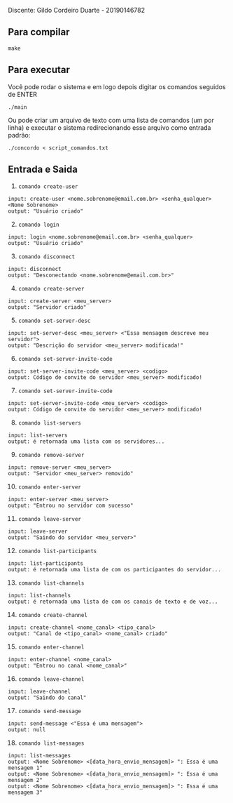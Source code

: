 Discente: Gildo Cordeiro Duarte - 20190146782

## Para compilar

```console
make
```

## Para executar
Você pode rodar o sistema e em logo depois digitar os comandos seguidos de ENTER
```console
./main
```

Ou pode criar um arquivo de texto com uma lista de comandos (um por linha) e executar o sistema redirecionando esse arquivo como entrada padrão:
```console
./concordo < script_comandos.txt
```
## Entrada e Saida
1. `comando create-user`
```console
input: create-user <nome.sobrenome@email.com.br> <senha_qualquer> <Nome Sobrenome>
output: "Usuário criado"
```

2. `comando login`
```console
input: login <nome.sobrenome@email.com.br> <senha_qualquer>
output: "Usuário criado"
```

3. `comando disconnect`
```console
input: disconnect
output: "Desconectando <nome.sobrenome@email.com.br>"
```

4. `comando create-server`
```console
input: create-server <meu_server>
output: "Servidor criado"
```

5. `comando set-server-desc`
```console
input: set-server-desc <meu_server> <"Essa mensagem descreve meu servidor">
output: "Descrição do servidor <meu_server> modificada!"
```

6. `comando set-server-invite-code`
```console
input: set-server-invite-code <meu_server> <codigo>
output: Código de convite do servidor <meu_server> modificado!
```

7. `comando set-server-invite-code`
```console
input: set-server-invite-code <meu_server> <codigo>
output: Código de convite do servidor <meu_server> modificado!
```

8. `comando list-servers`
```console
input: list-servers
output: é retornada uma lista com os servidores...
```

9. `comando remove-server`
```console
input: remove-server <meu_server>
output: "Servidor <meu_server> removido"
```

10. `comando enter-server`
```console
input: enter-server <meu_server>
output: "Entrou no servidor com sucesso"
```

11. `comando leave-server`
```console
input: leave-server
output: "Saindo do servidor <meu_server>"
```

12. `comando list-participants`
```console
input: list-participants
output: é retornada uma lista de com os participantes do servidor...
```

13. `comando list-channels`
```console
input: list-channels
output: é retornada uma lista de com os canais de texto e de voz...
```

14. `comando create-channel`
```console
input: create-channel <nome_canal> <tipo_canal>
output: "Canal de <tipo_canal> <nome_canal> criado"
```

15. `comando enter-channel`
```console
input: enter-channel <nome_canal>
output: "Entrou no canal <nome_canal>"
```

16. `comando leave-channel`
```console
input: leave-channel
output: "Saindo do canal"
```

17. `comando send-message`
```console
input: send-message <"Essa é uma mensagem">
output: null
```

18. `comando list-messages`
```console
input: list-messages
output: <Nome Sobrenome> <[data_hora_envio_mensagem]> ": Essa é uma mensagem 1" 
output: <Nome Sobrenome> <[data_hora_envio_mensagem]> ": Essa é uma mensagem 2"
output: <Nome Sobrenome> <[data_hora_envio_mensagem]> ": Essa é uma mensagem 3"  
```
